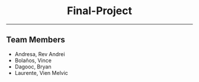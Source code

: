 <h1 align="center"> Final-Project </h1> 

---

## Team Members
- Andresa, Rev Andrei
- Bolaños, Vince
- Dagooc, Bryan
- Laurente, Vien Melvic
